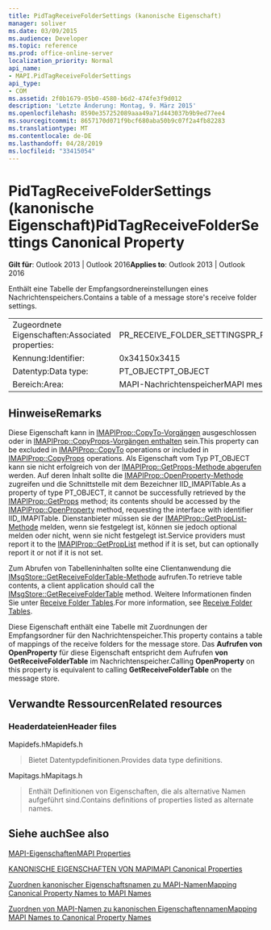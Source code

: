 ```yaml
---
title: PidTagReceiveFolderSettings (kanonische Eigenschaft)
manager: soliver
ms.date: 03/09/2015
ms.audience: Developer
ms.topic: reference
ms.prod: office-online-server
localization_priority: Normal
api_name:
- MAPI.PidTagReceiveFolderSettings
api_type:
- COM
ms.assetid: 2f0b1679-05b0-4580-b6d2-474fe3f9d012
description: 'Letzte Änderung: Montag, 9. März 2015'
ms.openlocfilehash: 8590e357252089aaa49a71d443037b9b9ed77ee4
ms.sourcegitcommit: 8657170d071f9bcf680aba50b9c07f2a4fb82283
ms.translationtype: MT
ms.contentlocale: de-DE
ms.lasthandoff: 04/28/2019
ms.locfileid: "33415054"
---
```

# <a name="pidtagreceivefoldersettings-canonical-property"></a><span data-ttu-id="8b0e0-103">PidTagReceiveFolderSettings (kanonische Eigenschaft)</span><span class="sxs-lookup"><span data-stu-id="8b0e0-103">PidTagReceiveFolderSettings Canonical Property</span></span>

  
  
<span data-ttu-id="8b0e0-104">**Gilt für**: Outlook 2013 | Outlook 2016</span><span class="sxs-lookup"><span data-stu-id="8b0e0-104">**Applies to**: Outlook 2013 | Outlook 2016</span></span> 
  
<span data-ttu-id="8b0e0-105">Enthält eine Tabelle der Empfangsordnereinstellungen eines Nachrichtenspeichers.</span><span class="sxs-lookup"><span data-stu-id="8b0e0-105">Contains a table of a message store's receive folder settings.</span></span>
  
|||
|:-----|:-----|
|<span data-ttu-id="8b0e0-106">Zugeordnete Eigenschaften:</span><span class="sxs-lookup"><span data-stu-id="8b0e0-106">Associated properties:</span></span>  <br/> |<span data-ttu-id="8b0e0-107">PR_RECEIVE_FOLDER_SETTINGS</span><span class="sxs-lookup"><span data-stu-id="8b0e0-107">PR_RECEIVE_FOLDER_SETTINGS</span></span>  <br/> |
|<span data-ttu-id="8b0e0-108">Kennung:</span><span class="sxs-lookup"><span data-stu-id="8b0e0-108">Identifier:</span></span>  <br/> |<span data-ttu-id="8b0e0-109">0x3415</span><span class="sxs-lookup"><span data-stu-id="8b0e0-109">0x3415</span></span>  <br/> |
|<span data-ttu-id="8b0e0-110">Datentyp:</span><span class="sxs-lookup"><span data-stu-id="8b0e0-110">Data type:</span></span>  <br/> |<span data-ttu-id="8b0e0-111">PT_OBJECT</span><span class="sxs-lookup"><span data-stu-id="8b0e0-111">PT_OBJECT</span></span>  <br/> |
|<span data-ttu-id="8b0e0-112">Bereich:</span><span class="sxs-lookup"><span data-stu-id="8b0e0-112">Area:</span></span>  <br/> |<span data-ttu-id="8b0e0-113">MAPI-Nachrichtenspeicher</span><span class="sxs-lookup"><span data-stu-id="8b0e0-113">MAPI message store</span></span>  <br/> |
   
## <a name="remarks"></a><span data-ttu-id="8b0e0-114">Hinweise</span><span class="sxs-lookup"><span data-stu-id="8b0e0-114">Remarks</span></span>

<span data-ttu-id="8b0e0-115">Diese Eigenschaft kann in [IMAPIProp::CopyTo-Vorgängen](imapiprop-copyto.md) ausgeschlossen oder in [IMAPIProp::CopyProps-Vorgängen enthalten](imapiprop-copyprops.md) sein.</span><span class="sxs-lookup"><span data-stu-id="8b0e0-115">This property can be excluded in [IMAPIProp::CopyTo](imapiprop-copyto.md) operations or included in [IMAPIProp::CopyProps](imapiprop-copyprops.md) operations.</span></span> <span data-ttu-id="8b0e0-116">Als Eigenschaft vom Typ PT_OBJECT kann sie nicht erfolgreich von der [IMAPIProp::GetProps-Methode abgerufen](imapiprop-getprops.md) werden. Auf deren Inhalt sollte die [IMAPIProp::OpenProperty-Methode](imapiprop-openproperty.md) zugreifen und die Schnittstelle mit dem Bezeichner IID_IMAPITable.</span><span class="sxs-lookup"><span data-stu-id="8b0e0-116">As a property of type PT_OBJECT, it cannot be successfully retrieved by the [IMAPIProp::GetProps](imapiprop-getprops.md) method; its contents should be accessed by the [IMAPIProp::OpenProperty](imapiprop-openproperty.md) method, requesting the interface with identifier IID_IMAPITable.</span></span> <span data-ttu-id="8b0e0-117">Dienstanbieter müssen sie der [IMAPIProp::GetPropList-Methode](imapiprop-getproplist.md) melden, wenn sie festgelegt ist, können sie jedoch optional melden oder nicht, wenn sie nicht festgelegt ist.</span><span class="sxs-lookup"><span data-stu-id="8b0e0-117">Service providers must report it to the [IMAPIProp::GetPropList](imapiprop-getproplist.md) method if it is set, but can optionally report it or not if it is not set.</span></span> 
  
<span data-ttu-id="8b0e0-118">Zum Abrufen von Tabelleninhalten sollte eine Clientanwendung die [IMsgStore::GetReceiveFolderTable-Methode](imsgstore-getreceivefoldertable.md) aufrufen.</span><span class="sxs-lookup"><span data-stu-id="8b0e0-118">To retrieve table contents, a client application should call the [IMsgStore::GetReceiveFolderTable](imsgstore-getreceivefoldertable.md) method.</span></span> <span data-ttu-id="8b0e0-119">Weitere Informationen finden Sie unter [Receive Folder Tables](receive-folder-tables.md).</span><span class="sxs-lookup"><span data-stu-id="8b0e0-119">For more information, see [Receive Folder Tables](receive-folder-tables.md).</span></span>
  
<span data-ttu-id="8b0e0-120">Diese Eigenschaft enthält eine Tabelle mit Zuordnungen der Empfangsordner für den Nachrichtenspeicher.</span><span class="sxs-lookup"><span data-stu-id="8b0e0-120">This property contains a table of mappings of the receive folders for the message store.</span></span> <span data-ttu-id="8b0e0-121">Das **Aufrufen von OpenProperty** für diese Eigenschaft entspricht dem Aufrufen **von GetReceiveFolderTable** im Nachrichtenspeicher.</span><span class="sxs-lookup"><span data-stu-id="8b0e0-121">Calling **OpenProperty** on this property is equivalent to calling **GetReceiveFolderTable** on the message store.</span></span> 
  
## <a name="related-resources"></a><span data-ttu-id="8b0e0-122">Verwandte Ressourcen</span><span class="sxs-lookup"><span data-stu-id="8b0e0-122">Related resources</span></span>

### <a name="header-files"></a><span data-ttu-id="8b0e0-123">Headerdateien</span><span class="sxs-lookup"><span data-stu-id="8b0e0-123">Header files</span></span>

<span data-ttu-id="8b0e0-124">Mapidefs.h</span><span class="sxs-lookup"><span data-stu-id="8b0e0-124">Mapidefs.h</span></span>
  
> <span data-ttu-id="8b0e0-125">Bietet Datentypdefinitionen.</span><span class="sxs-lookup"><span data-stu-id="8b0e0-125">Provides data type definitions.</span></span>
    
<span data-ttu-id="8b0e0-126">Mapitags.h</span><span class="sxs-lookup"><span data-stu-id="8b0e0-126">Mapitags.h</span></span>
  
> <span data-ttu-id="8b0e0-127">Enthält Definitionen von Eigenschaften, die als alternative Namen aufgeführt sind.</span><span class="sxs-lookup"><span data-stu-id="8b0e0-127">Contains definitions of properties listed as alternate names.</span></span>
    
## <a name="see-also"></a><span data-ttu-id="8b0e0-128">Siehe auch</span><span class="sxs-lookup"><span data-stu-id="8b0e0-128">See also</span></span>



[<span data-ttu-id="8b0e0-129">MAPI-Eigenschaften</span><span class="sxs-lookup"><span data-stu-id="8b0e0-129">MAPI Properties</span></span>](mapi-properties.md)
  
[<span data-ttu-id="8b0e0-130">KANONISCHE EIGENSCHAFTEN VON MAPI</span><span class="sxs-lookup"><span data-stu-id="8b0e0-130">MAPI Canonical Properties</span></span>](mapi-canonical-properties.md)
  
[<span data-ttu-id="8b0e0-131">Zuordnen kanonischer Eigenschaftsnamen zu MAPI-Namen</span><span class="sxs-lookup"><span data-stu-id="8b0e0-131">Mapping Canonical Property Names to MAPI Names</span></span>](mapping-canonical-property-names-to-mapi-names.md)
  
[<span data-ttu-id="8b0e0-132">Zuordnen von MAPI-Namen zu kanonischen Eigenschaftennamen</span><span class="sxs-lookup"><span data-stu-id="8b0e0-132">Mapping MAPI Names to Canonical Property Names</span></span>](mapping-mapi-names-to-canonical-property-names.md)

